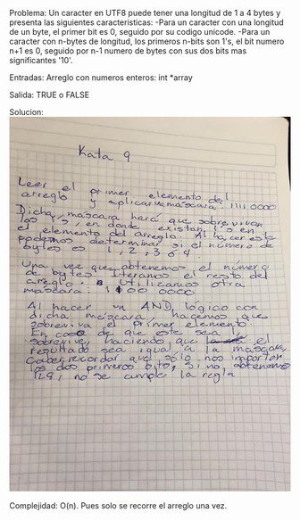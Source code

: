 Problema: Un caracter en UTF8 puede tener una longitud de 1 a 4 bytes y presenta las
siguientes caracteristicas:
-Para un caracter con una longitud de un byte, el primer bit es 0, seguido por su codigo 
unicode. 
-Para un caracter con n-bytes de longitud, los primeros n-bits son 1's, el bit numero 
n+1 es 0, seguido por n-1 numero de bytes con sus dos bits mas significantes '10'.

Entradas:
Arreglo con numeros enteros: int *array

Salida:
TRUE o FALSE

Solucion: 
![Solucion](kata9.jpg?raw=true "kata9")

Complejidad:
O(n). Pues solo se recorre el arreglo una vez. 